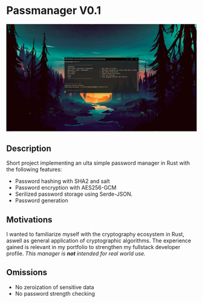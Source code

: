 # Passmanager V0.1

![Passmanager](display.png)

## Description

Short project implementing an ulta simple password manager in Rust with the following features:

- Password hashing with SHA2 and salt
- Password encryption with AES256-GCM
- Serilized password storage using Serde-JSON.
- Password generation

## Motivations

I wanted to familiarize myself with the cryptography ecosystem in Rust, aswell as general application of cryptographic algorithms. The experience gained is relevant in my portfolio to strengthen my fullstack developer profile.
_This manager is **not** intended for real world use._

## Omissions

- No zeroization of sensitive data
- No password strength checking
